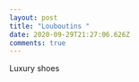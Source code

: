 ```yaml
---
layout: post
title: "Louboutins "
date: 2020-09-29T21:27:06.626Z
comments: true
---
```

Luxury shoes